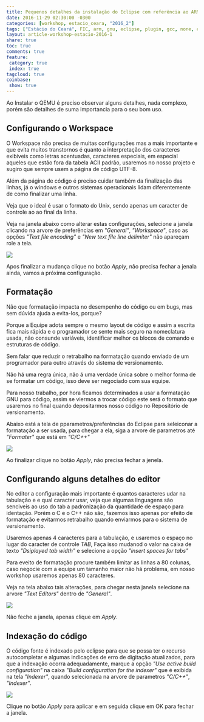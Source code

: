 ```yaml
---
title: Pequenos detalhes da instalação do Eclipse com referência ao ARM GNU Eclipse
date: 2016-11-29 02:30:00 -0300
categories: [workshop, estacio_ceara, "2016_2"]
tags: ["Estácio do Ceará", FIC, arm, gnu, eclipse, plugin, gcc, none, eabi, Workshop, instalação]
layout: article-workshop-estacio-2016-1
share: true
toc: true
comments: true
feature:
 category: true
 index: true
tagcloud: true
coinbase:
 show: true
---
```


Ao Instalar o QEMU é preciso observar alguns detalhes, nada complexo, porém são detalhes de suma importancia para o seu bom uso.

<!--more-->

## Configurando o Workspace

O Workspace não precisa de muitas configurações mas a mais importante e que evita muitos transtornos é quanto a interpretação dos caracteres exibiveis como letras acentuadas, caracteres especiais, em especial aqueles que estão fora da tabela ACII padrão, usaremos no nosso projeto e sugiro que sempre usem a página de código UTF-8.

Além da página de código é preciso cuidar também da finalização das linhas, já o windows e outros sistemas operacionais lidam diferentemente de como finalizar uma linha.

Veja que o ideal é usar o formato do Unix, sendo apenas um caracter de controle ao ao final da linha.

Veja na janela abaixo como alterar estas configurações, selecione a janela clicando na arvore de preferências em _"General"_, _"Workspace"_, caso as opções _"Text file encoding"_ e _"New text file line delimiter"_ não apareçam role a tela.

![](/images/workshop/estaciodoceara/siconect/2016-2/configuracoes-importantes-eclipse/workspace-3.png)

Apos finalizar a mudança clique no botão *Apply*, não precisa fechar a jenala ainda, vamos a próxima configuração.

## Formatação

Não que formatação impacta no desempenho do código ou em bugs, mas sem dúvida ajuda a evita-los, porque?

Porque a Equipe adota sempre o mesmo layout de código e assim a escrita fica mais rápida e o programador se sente mais seguro na nomeclatura usada, não consunde variáveis, identificar melhor os blocos de comando e estruturas de código.

Sem falar que reduzir o retrabalho na formatação quando enviado de um programador para outro através do sistema de versionamento.

Não há uma regra única, não á uma verdade única sobre o melhor forma de se formatar um código, isso deve ser negociado com sua equipe.

Para nosso trabalho, por hora ficamos determinados a usar a formatação GNU para código, assim se viermos a trocar código este será o formato que usaremos no final quando depositarmos nosso código no Repositório de versionamento.

Abaixo está a tela de pparametros/preferências do Eclipse para seleiconar a formatação a ser usada, para chegar a ela, siga a arvore de parametros até _"Formater"_ que está em _"C/C++"_

![](/images/workshop/estaciodoceara/siconect/2016-2/configuracoes-importantes-eclipse/formatacao-1.png)

Ao finalizar clique no botão *Apply*, não precisa fechar a jenela.

## Configurando alguns detalhes do editor

No editor a configuração mais importante é quantos caracteres udar na tabulação e e qual caracter usar, veja que algumas linguagens são senciveis ao uso do tab a padronização da quantidade de espaço para identação. Porém o C e o C++ não são, fazemos isso apenas por efeito de formatação e evitarmos retrabalho quando enviarmos para o sistema de versionamento.

Usaremos apenas 4 caracteres para a tabulação, e usaremos o espaço no lugar do caracter de controle *TAB*, Faça isso mudanod o valor na caixa de texto _"Dsiplayed tab width"_ e selecione a opção _"insert spaces for tabs"_

Para eveito de formatação procure também limitar as linhas a 80 colunas, caso negocie com a equipe um tamanho maior não há problema, em nosso workshop usaremos apenas 80 caracteres.

Veja na tela abaixo tais alterações, para chegar nesta janela selecione na arvore _"Text Editors"_ dentro de _"General"_.

![](/images/workshop/estaciodoceara/siconect/2016-2/configuracoes-importantes-eclipse/text-editor-2.png)

Não feche a janela, apenas clique em *Apply*.

## Indexação do código

O código fonte é indexado pelo eclipse para que se possa ter o recurso autocompletar e algumas indicações de erro de digitação atualizados, para que a indexação ocorra adequadamente, marque a opção _"Use active build configuration"_ na caixa _"Build configuration for the indexer"_ que é exibida na tela *"Indexer"*, quando selecionada na arvore de parametros _"C/C++"_, _"Indexer"_.

![](/images/workshop/estaciodoceara/siconect/2016-2/configuracoes-importantes-eclipse/index-2.png)


Clique no botão *Apply* para aplicar e em seguida clique em OK para fechar a janela.

 
